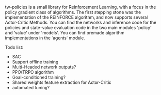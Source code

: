  tw-policies is a small library for Reinforcement Learning, with a focus in the policy gradient class of algorithms. The first stepping stone was the implementation of the REINFORCE algorithm, and now supports several Actor-Critic Methods. You can find the networks and inference code for the policies and state-value evaluation code in the two main modules 'policy' and 'value' under 'models'. You can find premade algorithm implementations in the 'agents' module.

Todo list:
 - SAC
 - Support offline training
 - Multi-Headed network outputs?
 - PPO/TRPO algorithm
 - Goal-conditioned training?
 - Shared weights feature extraction for Actor-Critic
 - automated tuning?
